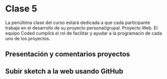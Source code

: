 # Clase 5
La penúltima clase del curso estará dedicada a que cada participante trabaje en el desarrollo de su proyecto personal/grupal. 
Proyecto Web. El equipo Coded cumplirá el rol de facilitar y ayudar a la programacin de cada uno de los proyectos.
## Presentación y comentarios proyectos
## Subir sketch a la web usando GitHub
